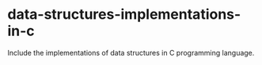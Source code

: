 # data-structures-implementations-in-c
 Include the implementations of data structures in C programming language.
